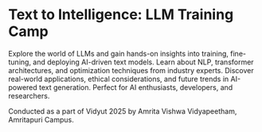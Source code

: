 # Text to Intelligence: LLM Training Camp

Explore the world of LLMs and gain hands-on insights into training, fine-tuning, and deploying AI-driven text models.
Learn about NLP, transformer architectures, and optimization techniques from industry experts.
Discover real-world applications, ethical considerations, and future trends in AI-powered text generation. Perfect for AI enthusiasts, developers, and researchers.

Conducted as a part of Vidyut 2025 by Amrita Vishwa Vidyapeetham, Amritapuri Campus.
